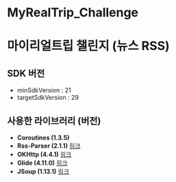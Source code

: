 # MyRealTrip_Challenge
마이리얼트립 챌린지 (뉴스 RSS)
==================

SDK 버전
---------
* minSdkVersion : 21
* targetSdkVersion : 29

사용한 라이브러리 (버전)
------------
* **Coroutines (1.3.5)** 
* **Rss-Parser (2.1.1)** [링크][Rss-Parser]
* **OKHttp (4.4.1)** [링크][OKHttp]
* **Glide (4.11.0)** [링크][Glide]
* **JSoup (1.13.1)** [링크][JSoup]




[Rss-Parser]: https://github.com/prof18/RSS-Parser
[OKHttp]: https://square.github.io/okhttp/
[Glide]: https://github.com/bumptech/glide
[JSoup]: https://jsoup.org/
